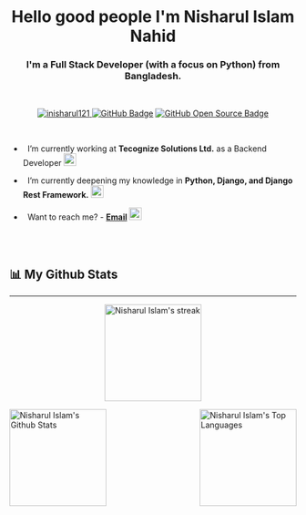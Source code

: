 <h1 align="center">Hello good people I'm Nisharul Islam Nahid</h1> 
<h3 align="center">I'm a Full Stack Developer (with a focus on Python) from Bangladesh.</h3>

<br>


<p align="center">
  <a href="https://github.com/inisharul121/"><img src="https://komarev.com/ghpvc/?username=inisharul121&label=Profile%20views&color=0e75b6&style=flat" alt="inisharul121" /> </a>
  <a href="https://github.com/inisharul121"><img src="https://img.shields.io/github/followers/inisharul121?label=Followers&style=social" alt="GitHub Badge"></a> 
  <a href="https://github.com/inisharul121?tab=repositories"><img src="https://badges.frapsoft.com/os/v1/open-source.svg?v=102" alt="GitHub Open Source Badge"></a> 
</p>

<br>



<p align="left">

-  &nbsp; I’m currently working at **Tecognize Solutions Ltd.** as a Backend Developer <img src="assets/gifs/winking-face-joypixels.gif" height="22px" width="22px">

-  &nbsp; I’m currently deepening my knowledge in **Python, Django, and Django Rest Framework.** <img src="assets/gifs/writing-hand-joypixels.gif" height="22px" width="22px">


-  &nbsp; Want to reach me? - **[Email](mailto:nisharul1640@diit.info)** <img src="assets/gifs/thinking-face-joypixels.gif" height="22px" width="22px">
</p>

<br>
<br>

## 📊 My Github Stats

<hr>

<p align="center">
  <a href="https://github.com/inisharul121/">
    <img title="🔥 Get streak stats for your profile at git.io/streak-stats" height="170px" alt="Nisharul Islam's streak" src="https://github-readme-streak-stats.herokuapp.com/?user=inisharul121&theme=black-ice&hide_border=true&stroke=0000&background=0D1117"/>
  </a>
</p>

<p>
  <a align="left" href="https://github.com/inisharul121/">
    <img alt="Nisharul Islam's Github Stats" height="170px" src="https://github-readme-stats.vercel.app/api?username=inisharul121&show_icons=true&count_private=true&theme=react&hide_border=true&bg_color=0D1117" />
  </a>
  <a href="https://github.com/inisharul121/">
    <img align="right" alt="Nisharul Islam's Top Languages" height="170px" src="https://github-readme-stats.vercel.app/api/top-langs/?username=inisharul121&langs_count=8&count_private=true&layout=compact&theme=react&hide_border=true&bg_color=0D1117" />
  </a>
</p>

<br/>


<br>


<br/>

